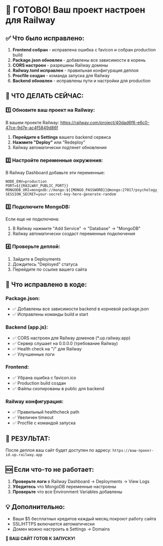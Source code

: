 # 🚀 ГОТОВО! Ваш проект настроен для Railway

## ✅ Что было исправлено:

1. **Frontend собран** - исправлена ошибка с favicon и собран production build
2. **Package.json обновлен** - добавлены все зависимости в корень
3. **CORS настроен** - разрешены Railway домены
4. **Railway.toml исправлен** - правильная конфигурация деплоя
5. **Procfile создан** - команда запуска для Railway
6. **Backend обновлен** - исправлены пути и настройки для production

## 🎯 ЧТО ДЕЛАТЬ СЕЙЧАС:

### 1️⃣ Обновите ваш проект на Railway:

В вашем проекте Railway: https://railway.com/project/40dad6f6-e6c0-47ce-9d7e-ac4f5849d86f

1. **Перейдите в Settings** вашего backend сервиса
2. **Нажмите "Deploy"** или "Redeploy"
3. Railway автоматически подтянет обновления

### 2️⃣ Настройте переменные окружения:

В Railway Dashboard добавьте эти переменные:

```
NODE_ENV=production
PORT=${{RAILWAY_PUBLIC_PORT}}
MONGODB_URI=mongodb://mongo:${{MONGO_PASSWORD}}@mongo:27017/psychology_cabinet
SESSION_SECRET=your-secret-key-here-generate-random
```

### 3️⃣ Подключите MongoDB:

Если еще не подключена:
1. В Railway нажмите "Add Service" → "Database" → "MongoDB"
2. Railway автоматически создаст переменные подключения

### 4️⃣ Проверьте деплой:

1. Зайдите в Deployments
2. Дождитесь "Deployed" статуса
3. Перейдите по ссылке вашего сайта

## 🔧 Что исправлено в коде:

### Package.json:
- ✅ Добавлены все зависимости backend в корневой package.json
- ✅ Исправлены команды build и start

### Backend (app.js):
- ✅ CORS настроен для Railway доменов (*.up.railway.app)
- ✅ Сервер слушает на 0.0.0.0 (требование Railway)
- ✅ Health check на "/" для Railway
- ✅ Улучшенные логи

### Frontend:
- ✅ Убрана ошибка с favicon.ico
- ✅ Production build создан
- ✅ Файлы скопированы в public для backend

### Railway конфигурация:
- ✅ Правильный healthcheck path
- ✅ Увеличен timeout
- ✅ Procfile с командой запуска

## 🎉 РЕЗУЛЬТАТ:

После деплоя ваш сайт будет доступен по адресу:
`https://ваш-проект-id.up.railway.app`

## 🆘 Если что-то не работает:

1. **Проверьте логи** в Railway Dashboard → Deployments → View Logs
2. **Убедитесь** что MongoDB переменные настроены
3. **Проверьте** что все Environment Variables добавлены

## 💡 Дополнительно:

- Ваши $5 бесплатных кредитов каждый месяц покроют работу сайта
- SSL/HTTPS включается автоматически
- Домен можно настроить в Settings → Domains

**🚀 ВАШ САЙТ ГОТОВ К ЗАПУСКУ!** 